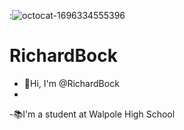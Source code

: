 :![octocat-1696334555396](https://github.com/RichardBock/RichardB/assets/146837420/7f1bf477-9a26-4891-a456-6d09a488eb76)
# RichardBock
- 👋Hi, I'm @RichardBock
- 
-📚I'm a student at Walpole High School
